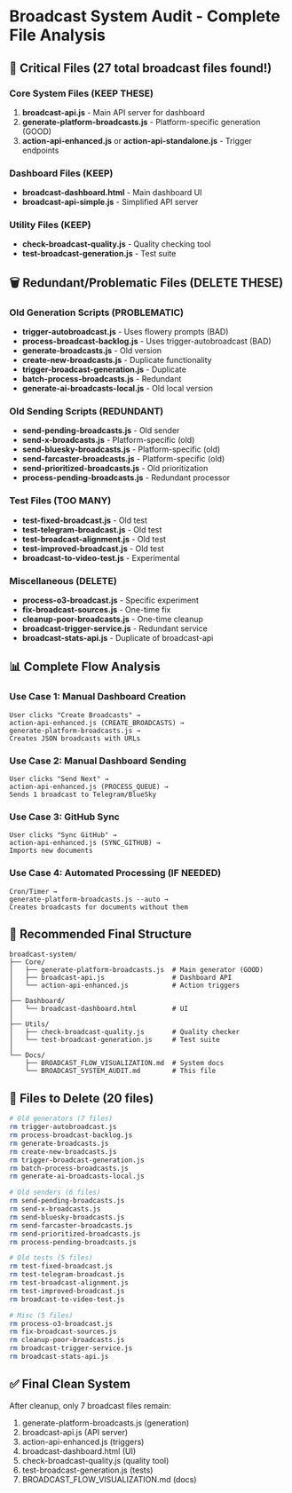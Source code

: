 # Broadcast System Audit - Complete File Analysis

## 🔴 Critical Files (27 total broadcast files found!)

### Core System Files (KEEP THESE)
1. **broadcast-api.js** - Main API server for dashboard
2. **generate-platform-broadcasts.js** - Platform-specific generation (GOOD)
3. **action-api-enhanced.js** or **action-api-standalone.js** - Trigger endpoints

### Dashboard Files (KEEP)
- **broadcast-dashboard.html** - Main dashboard UI
- **broadcast-api-simple.js** - Simplified API server

### Utility Files (KEEP)
- **check-broadcast-quality.js** - Quality checking tool
- **test-broadcast-generation.js** - Test suite

## 🗑️ Redundant/Problematic Files (DELETE THESE)

### Old Generation Scripts (PROBLEMATIC)
- **trigger-autobroadcast.js** - Uses flowery prompts (BAD)
- **process-broadcast-backlog.js** - Uses trigger-autobroadcast (BAD)
- **generate-broadcasts.js** - Old version
- **create-new-broadcasts.js** - Duplicate functionality
- **trigger-broadcast-generation.js** - Duplicate
- **batch-process-broadcasts.js** - Redundant
- **generate-ai-broadcasts-local.js** - Old local version

### Old Sending Scripts (REDUNDANT)
- **send-pending-broadcasts.js** - Old sender
- **send-x-broadcasts.js** - Platform-specific (old)
- **send-bluesky-broadcasts.js** - Platform-specific (old)
- **send-farcaster-broadcasts.js** - Platform-specific (old)
- **send-prioritized-broadcasts.js** - Old prioritization
- **process-pending-broadcasts.js** - Redundant processor

### Test Files (TOO MANY)
- **test-fixed-broadcast.js** - Old test
- **test-telegram-broadcast.js** - Old test
- **test-broadcast-alignment.js** - Old test
- **test-improved-broadcast.js** - Old test
- **broadcast-to-video-test.js** - Experimental

### Miscellaneous (DELETE)
- **process-o3-broadcast.js** - Specific experiment
- **fix-broadcast-sources.js** - One-time fix
- **cleanup-poor-broadcasts.js** - One-time cleanup
- **broadcast-trigger-service.js** - Redundant service
- **broadcast-stats-api.js** - Duplicate of broadcast-api

## 📊 Complete Flow Analysis

### Use Case 1: Manual Dashboard Creation
```
User clicks "Create Broadcasts" → 
action-api-enhanced.js (CREATE_BROADCASTS) → 
generate-platform-broadcasts.js → 
Creates JSON broadcasts with URLs
```

### Use Case 2: Manual Dashboard Sending
```
User clicks "Send Next" → 
action-api-enhanced.js (PROCESS_QUEUE) → 
Sends 1 broadcast to Telegram/BlueSky
```

### Use Case 3: GitHub Sync
```
User clicks "Sync GitHub" → 
action-api-enhanced.js (SYNC_GITHUB) → 
Imports new documents
```

### Use Case 4: Automated Processing (IF NEEDED)
```
Cron/Timer → 
generate-platform-broadcasts.js --auto → 
Creates broadcasts for documents without them
```

## 🎯 Recommended Final Structure

```
broadcast-system/
├── Core/
│   ├── generate-platform-broadcasts.js  # Main generator (GOOD)
│   ├── broadcast-api.js                 # Dashboard API
│   └── action-api-enhanced.js           # Action triggers
│
├── Dashboard/
│   └── broadcast-dashboard.html         # UI
│
├── Utils/
│   ├── check-broadcast-quality.js       # Quality checker
│   └── test-broadcast-generation.js     # Test suite
│
└── Docs/
    ├── BROADCAST_FLOW_VISUALIZATION.md  # System docs
    └── BROADCAST_SYSTEM_AUDIT.md        # This file
```

## 🚨 Files to Delete (20 files)

```bash
# Old generators (7 files)
rm trigger-autobroadcast.js
rm process-broadcast-backlog.js
rm generate-broadcasts.js
rm create-new-broadcasts.js
rm trigger-broadcast-generation.js
rm batch-process-broadcasts.js
rm generate-ai-broadcasts-local.js

# Old senders (6 files)
rm send-pending-broadcasts.js
rm send-x-broadcasts.js
rm send-bluesky-broadcasts.js
rm send-farcaster-broadcasts.js
rm send-prioritized-broadcasts.js
rm process-pending-broadcasts.js

# Old tests (5 files)
rm test-fixed-broadcast.js
rm test-telegram-broadcast.js
rm test-broadcast-alignment.js
rm test-improved-broadcast.js
rm broadcast-to-video-test.js

# Misc (5 files)
rm process-o3-broadcast.js
rm fix-broadcast-sources.js
rm cleanup-poor-broadcasts.js
rm broadcast-trigger-service.js
rm broadcast-stats-api.js
```

## ✅ Final Clean System

After cleanup, only 7 broadcast files remain:
1. generate-platform-broadcasts.js (generation)
2. broadcast-api.js (API server)
3. action-api-enhanced.js (triggers)
4. broadcast-dashboard.html (UI)
5. check-broadcast-quality.js (quality tool)
6. test-broadcast-generation.js (tests)
7. BROADCAST_FLOW_VISUALIZATION.md (docs)